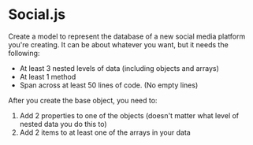 # Social.js

Create a model to represent the database of a new social media platform you're creating. It can be about whatever you want, but it needs the following:

* At least 3 nested levels of data (including objects and arrays)
* At least 1 method
* Span across at least 50 lines of code. (No empty lines)

After you create the base object, you need to:

1. Add 2 properties to one of the objects (doesn't matter what level of nested data you do this to)
2. Add 2 items to at least one of the arrays in your data
